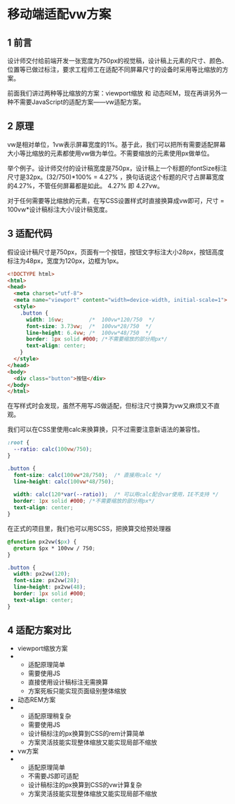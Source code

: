 # 移动端适配vw方案

## 1 前言

设计师交付给前端开发一张宽度为750px的视觉稿，设计稿上元素的尺寸、颜色、位置等已做过标注，要求工程师工在适配不同屏幕尺寸的设备时采用等比缩放的方案。

前面我们讲过两种等比缩放的方案：viewport缩放 和 动态REM，现在再讲另外一种不需要JavaScript的适配方案——vw适配方案。

## 2 原理

vw是相对单位，1vw表示屏幕宽度的1%。基于此，我们可以把所有需要适配屏幕大小等比缩放的元素都使用vw做为单位。不需要缩放的元素使用px做单位。

举个例子。设计师交付的设计稿宽度是750px，设计稿上一个标题的fontSize标注尺寸是32px。(32/750)*100% = 4.27% ，换句话说这个标题的尺寸占屏幕宽度的4.27%，不管任何屏幕都是如此。 4.27% 即 4.27vw。

对于任何需要等比缩放的元素，在写CSS设置样式时直接换算成vw即可，尺寸 = 100vw*设计稿标注大小/设计稿宽度。

## 3 适配代码

假设设计稿尺寸是750px，页面有一个按钮，按钮文字标注大小28px，按钮高度标注为48px，宽度为120px，边框为1px。

```html
<!DOCTYPE html>
<html>
<head>
  <meta charset="utf-8">
  <meta name="viewport" content="width=device-width, initial-scale=1">
  <style>
    .button {
      width: 16vw;        /*  100vw*120/750  */
      font-size: 3.73vw;  /*  100vw*28/750  */
      line-height: 6.4vw; /*  100vw*48/750  */
      border: 1px solid #000; /*不需要缩放的部分用px*/
      text-align: center;
    }
  </style>
</head>
<body>
  <div class="button">按钮</div>
</body>
</html>
```

在写样式时会发现，虽然不用写JS做适配，但标注尺寸换算为vw又麻烦又不直观。

我们可以在CSS里使用calc来换算换，只不过需要注意新语法的兼容性。

```css
:root {
  --ratio: calc(100vw/750);
}

.button {
  font-size: calc(100vw*28/750);  /* 直接用calc */
  line-height: calc(100vw*48/750);
  
  width: calc(120*var(--ratio));  /* 可以用calc配合var使用，IE不支持 */   
  border: 1px solid #000; /*不需要缩放的部分用px*/
  text-align: center;
}
```

在正式的项目里，我们也可以用SCSS，把换算交给预处理器

```css
@function px2vw($px) {
  @return $px * 100vw / 750;
}

.button {
  width: px2vw(120);
  font-size: px2vw(28);
  line-height: px2vw(48);
  border: 1px solid #000;
  text-align: center;
}
```

## 4 适配方案对比

- viewport缩放方案
- - 适配原理简单
  - 需要使用JS
  - 直接使用设计稿标注无需换算
  - 方案死板只能实现页面级别整体缩放
- 动态REM方案
- - 适配原理稍复杂
  - 需要使用JS
  - 设计稿标注的px换算到CSS的rem计算简单
  - 方案灵活技能实现整体缩放又能实现局部不缩放
- vw方案
- - 适配原理简单
  - 不需要JS即可适配
  - 设计稿标注的px换算到CSS的vw计算复杂
  - 方案灵活技能实现整体缩放又能实现局部不缩放